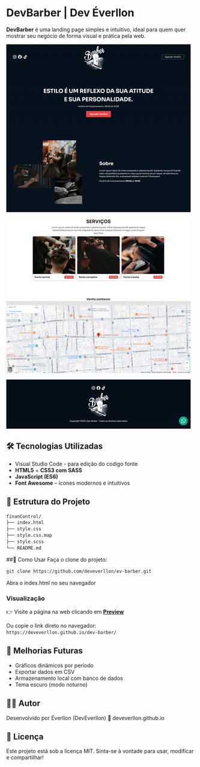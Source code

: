 # DevBarber | Dev Éverllon
**DevBarber** é uma landing page simples e intuitivo, ideal para quem quer mostrar seu negócio de forma visual e prática pela web.

![Preview do projeto](screencapture-deveverllon-github-io-dev-barber-2025-07-16-00_34_39.png)

## 🛠️ Tecnologias Utilizadas

- Visual Studio Code - para edição do codigo fonte
- **HTML5** + **CSS3 com SASS**
- **JavaScript (ES6)**
- **Font Awesome** – ícones modernos e intuitivos


## 📁 Estrutura do Projeto

```bash
finanControl/
├── index.html
├── style.css
├── style.css.map
├── style.scss
└── README.md
````

##🚀 Como Usar
Faça o clone do projeto:

```bash
git clone https://github.com/deveverllon/ev-barber.git
```
Abra o index.html no seu navegador

### Visualização

👉 Visite a página na web clicando em <a href="https://deveverllon.github.io/dev-barber/" target="_blanck"><strong>Preview</strong></a>

Ou copie o link direto no navegador:  
`https://deveverllon.github.io/dev-barber/`

## 📌 Melhorias Futuras
 - Gráficos dinâmicos por período
 - Exportar dados em CSV
 - Armazenamento local com banco de dados
 - Tema escuro (modo noturno)

## 👨‍💻 Autor
Desenvolvido por Éverllon (DevEverllon)
🔗 deveverllon.github.io

## 📝 Licença
Este projeto está sob a licença MIT. Sinta-se à vontade para usar, modificar e compartilhar!
